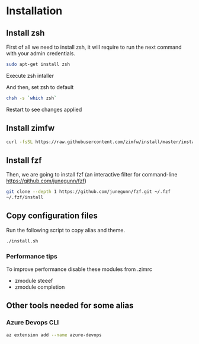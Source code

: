 # Installation

## Install zsh

First of all we need to install zsh, it will require to run the next command with your admin credentials.

```sh
sudo apt-get install zsh
```

Execute zsh intaller

And then, set zsh to default

```sh
chsh -s `which zsh`
```

Restart to see changes applied

## Install zimfw

```sh
curl -fsSL https://raw.githubusercontent.com/zimfw/install/master/install.zsh | zsh
```

## Install fzf

Then, we are going to install fzf (an interactive filter for command-line <https://github.com/junegunn/fzf>)

```sh
git clone --depth 1 https://github.com/junegunn/fzf.git ~/.fzf
~/.fzf/install
```

## Copy configuration files

Run the following script to copy alias and theme.

```sh
./install.sh
```

### Performance tips
To improve performance disable these modules from .zimrc
- zmodule steeef
- zmodule completion

## Other tools needed for some alias

### Azure Devops CLI

```sh
az extension add --name azure-devops
```